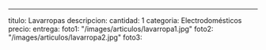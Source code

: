 ---
titulo: Lavarropas
descripcion: 
cantidad: 1
categoria: Electrodomésticos
precio: 
entrega: 
foto1: "/images/articulos/lavarropa1.jpg"
foto2: "/images/articulos/lavarropa2.jpg"
foto3: 
